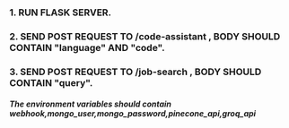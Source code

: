 ### 1. RUN FLASK SERVER.
### 2. SEND POST REQUEST TO /code-assistant , BODY SHOULD CONTAIN "language" AND "code".
### 3. SEND POST REQUEST TO /job-search , BODY SHOULD CONTAIN "query".

##### The environment variables should contain webhook,mongo_user,mongo_password,pinecone_api,groq_api
